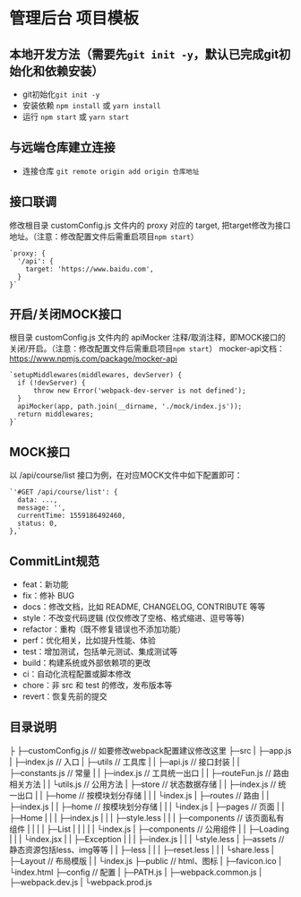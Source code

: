 # 管理后台 项目模板

## 本地开发方法（需要先`git init -y`，默认已完成git初始化和依赖安装）
-  git初始化`git init -y`
-  安装依赖 `npm install` 或 `yarn install`
-  运行 `npm start` 或 `yarn start`

## 与远端仓库建立连接
- 连接仓库 `git remote origin add origin 仓库地址`

## 接口联调
修改根目录 customConfig.js 文件内的 proxy 对应的 target, 把target修改为接口地址。（注意：修改配置文件后需重启项目`npm start`）

    `proxy: {
      '/api': {
        target: 'https://www.baidu.com',
      }
    }`

## 开启/关闭MOCK接口
根目录 customConfig.js 文件内的 apiMocker 注释/取消注释，即MOCK接口的关闭/开启。（注意：修改配置文件后需重启项目`npm start`）
mocker-api文档：https://www.npmjs.com/package/mocker-api

    `setupMiddlewares(middlewares, devServer) {
      if (!devServer) {
          throw new Error('webpack-dev-server is not defined');
      }
      apiMocker(app, path.join(__dirname, './mock/index.js'));
      return middlewares;
    }`

## MOCK接口
以 /api/course/list 接口为例，在对应MOCK文件中如下配置即可：
    
    `'#GET /api/course/list': {
      data: ...,
      message: '',
      currentTime: 1559186492460,
      status: 0,
    },`

## CommitLint规范
  - feat：新功能
  - fix：修补 BUG
  - docs：修改文档，比如 README, CHANGELOG, CONTRIBUTE 等等
  - style：不改变代码逻辑 (仅仅修改了空格、格式缩进、逗号等等)
  - refactor：重构（既不修复错误也不添加功能）
  - perf：优化相关，比如提升性能、体验
  - test：增加测试，包括单元测试、集成测试等
  - build：构建系统或外部依赖项的更改
  - ci：自动化流程配置或脚本修改
  - chore：非 src 和 test 的修改，发布版本等
  - revert：恢复先前的提交
    

## 目录说明
├
├─customConfig.js // 如要修改webpack配置建议修改这里
├─src
|  ├─app.js
|  ├─index.js // 入口
|  ├─utils // 工具库
|  |   ├─api.js // 接口封装
|  |   ├─constants.js // 常量
|  |   ├─index.js // 工具统一出口
|  |   ├─routeFun.js // 路由相关方法
|  |   └utils.js // 公用方法
|  ├─store // 状态数据存储
|  |   ├─index.js // 统一出口
|  |   ├─home // 按模块划分存储
|  |   |  └index.js
|  ├─routes // 路由
|  |   ├─index.js
|  |   ├─home // 按模块划分存储
|  |   |  └index.js
|  ├─pages // 页面
|  |   ├─Home
|  |   |  ├─index.js
|  |   |  ├─style.less
|  |   |  ├─components // 该页面私有组件
|  |   |  |     ├─List
|  |   |  |     |  └index.js
|  ├─components // 公用组件
|  |     ├─Loading
|  |     |    └index.jsx
|  |     ├─Exception
|  |     |     ├─index.js
|  |     |     └style.less
|  ├─assets // 静态资源包括less、img等等
|  |   ├─less
|  |   |  ├─reset.less
|  |   |  └share.less
|  ├─Layout // 布局模版
|  |   └index.js
├─public // html、图标
|   ├─favicon.ico
|   └index.html
├─config // 配置
|   ├─PATH.js
|   ├─webpack.common.js
|   ├─webpack.dev.js
|   └webpack.prod.js